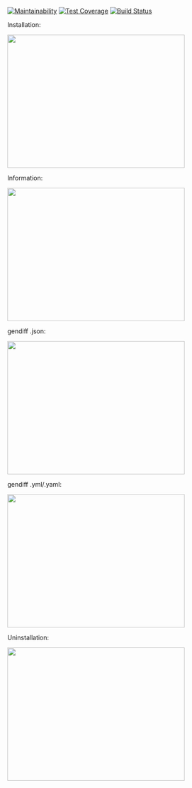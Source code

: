 [![Maintainability](https://api.codeclimate.com/v1/badges/9af9a01184b80a119007/maintainability)](https://codeclimate.com/github/shapurid/project-lvl2-s467/maintainability)
[![Test Coverage](https://api.codeclimate.com/v1/badges/9af9a01184b80a119007/test_coverage)](https://codeclimate.com/github/shapurid/project-lvl2-s467/test_coverage)
[![Build Status](https://travis-ci.org/shapurid/project-lvl2-s467.svg?branch=master)](https://travis-ci.org/shapurid/project-lvl2-s467)

Installation:

<a href="https://asciinema.org/a/2SKZS2DO8EKyqjdcobuo7RkoT" target="_blank"><img src="https://asciinema.org/a/2SKZS2DO8EKyqjdcobuo7RkoT.svg" width="400" height="300"/></a>

Information:

<a href="https://asciinema.org/a/VOnidD494YWWq5dPVGX5YF6cZ" target="_blank"><img src="https://asciinema.org/a/VOnidD494YWWq5dPVGX5YF6cZ.svg" width="400" height="300"/></a>

gendiff .json:

<a href="https://asciinema.org/a/sfypkEbFTOl9rtCLi0INodCgZ" target="_blank"><img src="https://asciinema.org/a/sfypkEbFTOl9rtCLi0INodCgZ.svg" width="400" height="300"/></a>

gendiff .yml/.yaml:

<a href="https://asciinema.org/a/azdQvxgj6bqqSGp0FBjp6Vux1" target="_blank"><img src="https://asciinema.org/a/azdQvxgj6bqqSGp0FBjp6Vux1.svg" width="400" height="300"/></a>

Uninstallation:

<a href="https://asciinema.org/a/Lt37sB7N2iTxkO5Gs7KupdcKq" target="_blank"><img src="https://asciinema.org/a/Lt37sB7N2iTxkO5Gs7KupdcKq.svg" width="400" height="300"/></a>
